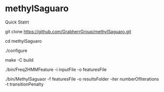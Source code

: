 # methylSaguaro
Quick Statrt

git clone https://github.com/GrabherrGroup/methylSaguaro.git

cd methylSaguaro

./configure

make -C build

./bin/Freq2HMMFeature -i inputFile -o featuresFile

./bin/MethylSaguaor -f featuresFile -o resultsFolder -iter numberOfIterations -t transitionPenalty
